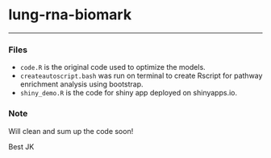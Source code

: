 # lung-rna-biomark
***
### Files
* `code.R` is the original code used to optimize the models.
* `createautoscript.bash` was run on terminal to create Rscript for pathway enrichment analysis using bootstrap.
* `shiny_demo.R` is the code for shiny app deployed on shinyapps.io. 

### Note
Will clean and sum up the code soon!

Best
JK
